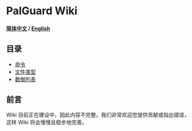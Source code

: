 # PalGuard Wiki

#### [简体中文](./README_ZH_CN.md) / [English](./README.md)

## 目录

- [命令](Commands/README_ZH_CN.md)
- [文件类型](./Files/README_ZH_CN.md)
- [数据列表](./Data%20Lists/README_ZH_CN.md)
  
</details>

## 前言
Wiki 目前正在建设中，因此内容不完整。我们非常欢迎您提供贡献或指出错误，这样 Wiki 将会慢慢且稳步地完善。

